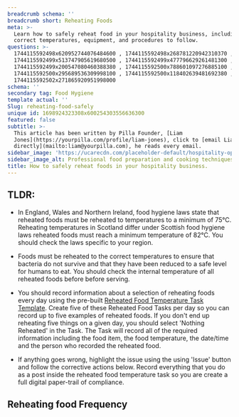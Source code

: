 ```yaml
---
breadcrumb schema: ''
breadcrumb short: Reheating Foods
meta: >-
  Learn how to safely reheat food in your hospitality business, including the
  correct temperatures, equipment, and procedures to follow.
questions: >-
  1744115592498x620952744076484600 , 1744115592498x268781220942310370 ,
  1744115592499x513747905619680500 , 1744115592499x477796629261481300 ,
  1744115592499x200547080460388380 , 1744115592500x788601097276885100 ,
  1744115592500x295689536309998100 , 1744115592500x118402639481692380 ,
  1744115592502x271865920951998000
schema: ''
secondary tag: Food Hygiene
template actual: ''
Slug: reheating-food-safely
unique id: 1698924323308x600254303556636300
featured: false
subtitle: >-
  This article has been written by Pilla Founder, [Liam
  Jones](https://yourpilla.com/profile/liam-jones), click to [email Liam
  directly](mailto:liam@yourpilla.com), he reads every email.
sidebar_image: 'https://ucarecdn.com/placeholder-default/hospitality-operations.jpg'
sidebar_image_alt: Professional food preparation and cooking techniques
title: How to safely reheat foods in your hospitality business.
---
```

## TLDR:

 - In England, Wales and Northern Ireland, food hygiene laws state that reheated foods must be reheated to temperatures to a minimum of 75°C. Reheating temperatures in Scotland differ under Scottish food hygiene laws reheated foods must reach a minimum temperature of 82°C. You should check the laws specific to your region.&nbsp;

 - Foods must be reheated to the correct temperatures to ensure that bacteria do not survive and that they have been reduced to a safe level for humans to eat. You should check the internal temperature of all reheated foods before before serving.

 - You should record information about a selection of reheating foods every day using the pre-built [Reheated Food Temperature Task Template](https://yourpilla.com/templates/cooked-food-temperature-check). Create five of these Reheated Food Tasks per day so you can record up to five examples of reheated foods. If you don't end up reheating five things on a given day, you should select 'Nothing Reheated' in the Task. The Task will record all of the required information including the food item, the food temperature, the date/time and the person who recorded the reheated food.

 - If anything goes wrong, highlight the issue using the using 'Issue' button and follow the corrective actions below. Record everything that you do as a post inside the reheated food temperature task so you are create a full digital paper-trail of compliance.

 ## Reheating food Frequency
